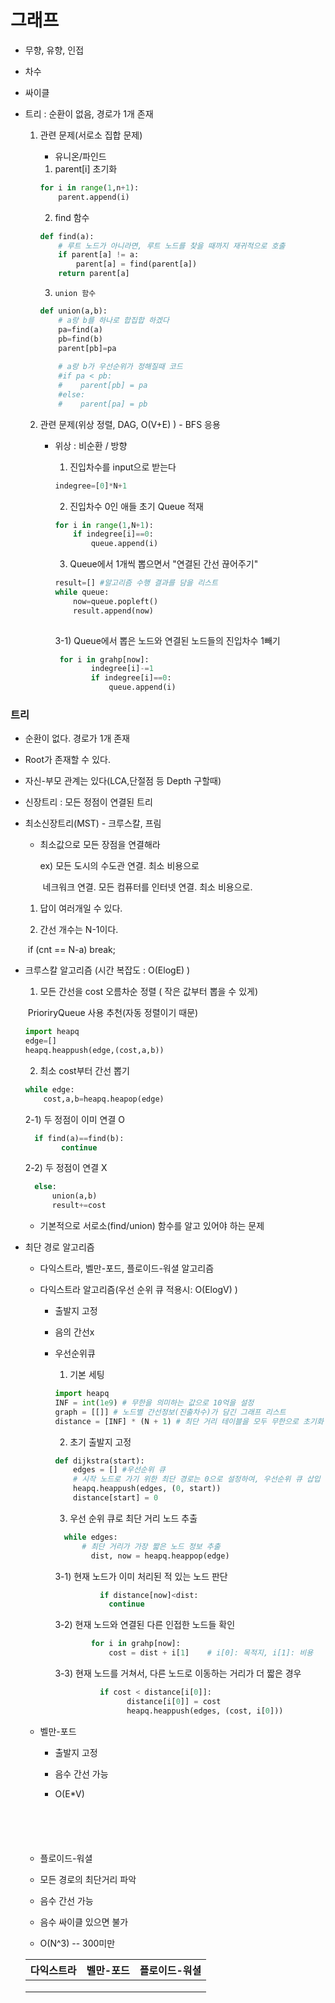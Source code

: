 # 그래프

- 무향, 유향, 인접

- 차수

- 싸이클

- 트리 : 순환이 없음, 경로가 1개 존재

  1. 관련 문제(서로소 집합 문제)

     - 유니온/파인드

     1)	parent[i] 초기화

     ```python
     for i in range(1,n+1):
         parent.append(i)
     ```

     2)	find 함수

     ```python
     def find(a):
         # 루트 노드가 아니라면, 루트 노드를 찾을 때까지 재귀적으로 호출
         if parent[a] != a:
             parent[a] = find(parent[a])
         return parent[a]
     ```

     3) 	union 함수

     ```python
     def union(a,b):
         # a랑 b를 하나로 합집합 하겠다
         pa=find(a)
         pb=find(b)
         parent[pb]=pa
         
         # a랑 b가 우선순위가 정해질때 코드
         #if pa < pb:
         #    parent[pb] = pa
         #else:
         #    parent[pa] = pb
     ```

     

  

  2. 관련 문제(위상 정렬, DAG, O(V+E) ) - BFS 응용

     - 위상 : 비순환 / 방향

       1)	진입차수를 input으로 받는다

       ```python
       indegree=[0]*N+1
       ```

       2)	진입차수 0인 애들 초기 Queue 적재

       ```python
       for i in range(1,N+1):
           if indegree[i]==0:
               queue.append(i)
       ```

       3)	Queue에서 1개씩 뽑으면서 "연결된 간선 끊어주기"

       ```python
       result=[] #알고리즘 수행 결과를 담을 리스트
       while queue:
           now=queue.popleft()
           result.append(now)
           
       ```

       3-1)  Queue에서 뽑은 노드와 연결된 노드들의 진입차수 1빼기

       ```python
       	for i in grahp[now]:
               indegree[i]-=1
               if indegree[i]==0:
                   queue.append(i)
       ```

       

### 트리

- 순환이 없다. 경로가 1개 존재
- Root가 존재할 수 있다.

- 자신-부모 관계는 있다(LCA,단절점 등 Depth 구할때)

- 신장트리 : 모든 정점이 연결된 트리



- 최소신장트리(MST)    - 크루스칼, 프림

  - 최소값으로 모든 장점을 연결해라

    ex)  모든 도시의 수도관 연결. 최소 비용으로

    ​		네크워크 연결. 모든 컴퓨터를 인터넷 연결. 최소 비용으로.

  1)	답이 여러개일 수 있다.

  2) 	간선 개수는 N-1이다.

  ​	if (cnt == N-a) break;

- 크루스칼 알고리즘 (시간 복잡도 : O(ElogE) ) 

  1)	모든 간선을 cost 오름차순 정렬 ( 작은 값부터 뽑을 수 있게)

  ​	PrioriryQueue 사용 추천(자동 정렬이기 때문)

  ```python
  import heapq
  edge=[]
  heapq.heappush(edge,(cost,a,b))
  ```

  2)	최소 cost부터 간선 뽑기

  ```python
  while edge:
      cost,a,b=heapq.heapop(edge)
  ```

  2-1)	두 정점이 이미 연결 O

  ```python
  	if find(a)==find(b):
          continue
  ```

  2-2)	두 정점이 연결 X

  ```python
  	else:
  		union(a,b)
  		result+=cost
  ```

  - 기본적으로 서로소(find/union) 함수를 알고 있어야 하는 문제




- 최단 경로 알고리즘

  - 다익스트라, 벨만-포드, 플로이드-워셜 알고리즘

  - 다익스트라 알고리즘(우선 순위 큐 적용시: O(ElogV) )

    - 출발지 고정

    - 음의 간선x

    - 우선순위큐

      1)	기본 세팅

      ```python
      import heapq
      INF = int(1e9) # 무한을 의미하는 값으로 10억을 설정
      graph = [[]] # 노드별 간선정보(진출차수)가 담긴 그래프 리스트
      distance = [INF] * (N + 1) # 최단 거리 테이블을 모두 무한으로 초기화
      ```

      2)	초기 출발지 고정

      ```python
      def dijkstra(start):
          edges = [] #우선순위 큐
          # 시작 노드로 가기 위한 최단 경로는 0으로 설정하여, 우선순위 큐 삽입
          heapq.heappush(edges, (0, start))
          distance[start] = 0
      ```

      3)	우선 순위 큐로 최단 거리 노드 추출

      ```python
      	while edges:
      		# 최단 거리가 가장 짧은 노드 정보 추출
              dist, now = heapq.heappop(edge)
      ```

      3-1) 	현재 노드가 이미 처리된 적 있는 노드 판단

      ```python
            	if distance[now]<dist:
                  continue
      ```

      3-2)	현재 노드와 연결된 다른 인접한 노드들 확인

      ```python
              for i in grahp[now]:
                  cost = dist + i[1]    # i[0]: 목적지, i[1]: 비용
      ```

      3-3)	현재 노드를 거쳐서, 다른 노드로 이동하는 거리가 더 짧은 경우

      ```python
      			if cost < distance[i[0]]:
                      distance[i[0]] = cost
                      heapq.heappush(edges, (cost, i[0]))
      ```

      

  

  - 벨만-포드

    - 출발지 고정

    - 음수 간선 가능

    - O(E*V)

      ```
      ```

      ```
      ```

      ```
      ```

      ```
      ```

      ```
      
      ```

  -  플로이드-워셜

    - 모든 경로의 최단거리 파악
    - 음수 간선 가능
    - 음수 싸이클 있으면 불가
    - O(N^3) -- 300미만

  | 다익스트라 | 벨만-포드 | 플로이드-워셜 |
  | ---------- | --------- | ------------- |
  |            |           |               |
  |            |           |               |
  |            |           |               |